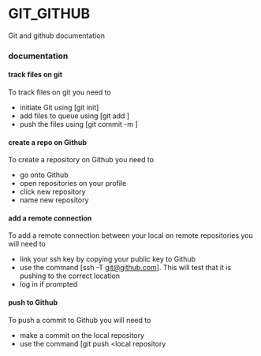 # GIT_GITHUB

Git and github documentation

### documentation
#### track files on git
To track files on git you need to
- initiate Git using [git init]
- add files to queue using [git add <file>]
- push the files using [git commit -m <message>]

#### create a repo on Github
To create a repository on Github you need to
- go onto Github
- open repositories on your profile
- click new repository
- name new repository

#### add a remote connection
To add a remote connection between your local on remote repositories you will need to
- link your ssh key by copying your public key to Github
- use the command [ssh -T git@github.com]. This will test that it is pushing to the correct location
- log in if prompted

#### push to Github
To push a commit to Github you will need to
- make a commit on the local repository
- use the command [git push <remote repository> <local repository
